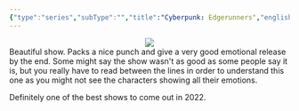 ```yaml
---
{"type":"series","subType":"","title":"Cyberpunk: Edgerunners","englishTitle":"Cyberpunk: Edgerunners","year":2022,"dataSource":"MALAPI","url":"https://myanimelist.net/anime/42310/Cyberpunk__Edgerunners","id":42310,"genres":["Action","Sci-Fi"],"producer":"Trigger","duration":"25 min per ep","onlineRating":8.62,"actors":null,"image":"https://cdn.myanimelist.net/images/anime/1818/126435.jpg","released":true,"streamingServices":null,"premiere":"13/09/2022","watched":false,"lastWatched":"","personalRating":0,"tags":["mediaDB/tv/movie"],"banner":"https://cdn.myanimelist.net/images/anime/1818/126435.jpg","banner_y":0.756,"dg-publish":true,"status":"watched","permalink":"/media-db/series/cyberpunk-edgerunners-2022/","dgPassFrontmatter":true,"noteIcon":"1","created":"2023-11-14T21:08:36.203+05:30","updated":"2023-12-15T03:47:14.052+05:30"}
---
```


<center><img src="https://cdn.myanimelist.net/images/anime/1818/126435.jpg"></center>
Beautiful show. Packs a nice punch and give a very good emotional release by the end.
Some might say the show wasn't as good as some people say it is, but you really have to read between the lines in order to understand this one as you might not see the characters showing all their emotions.

Definitely one of the best shows to come out in 2022.